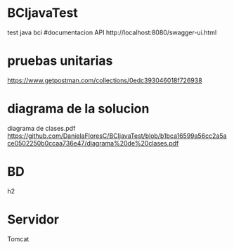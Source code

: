 # BCIjavaTest
test java bci
#documentacion API
http://localhost:8080/swagger-ui.html
# pruebas unitarias
https://www.getpostman.com/collections/0edc393046018f726938
# diagrama de la solucion
diagrama de clases.pdf
https://github.com/DanielaFloresC/BCIjavaTest/blob/b1bca16599a56cc2a5ace0502250b0ccaa736e47/diagrama%20de%20clases.pdf
# BD
h2
# Servidor 
Tomcat
